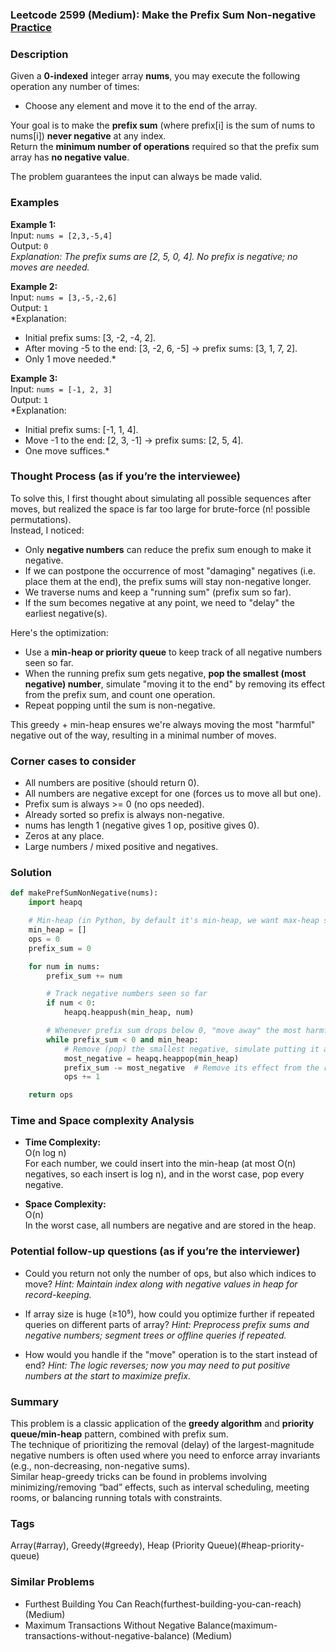 ### Leetcode 2599 (Medium): Make the Prefix Sum Non-negative [Practice](https://leetcode.com/problems/make-the-prefix-sum-non-negative)

### Description  
Given a **0-indexed** integer array **nums**, you may execute the following operation any number of times:  
- Choose any element and move it to the end of the array.  

Your goal is to make the **prefix sum** (where prefix[i] is the sum of nums to nums[i]) **never negative** at any index.  
Return the **minimum number of operations** required so that the prefix sum array has **no negative value**.  

The problem guarantees the input can always be made valid.

### Examples  

**Example 1:**  
Input: `nums = [2,3,-5,4]`  
Output: `0`  
*Explanation: The prefix sums are [2, 5, 0, 4]. No prefix is negative; no moves are needed.*

**Example 2:**  
Input: `nums = [3,-5,-2,6]`  
Output: `1`  
*Explanation:  
- Initial prefix sums: [3, -2, -4, 2].  
- After moving -5 to the end: [3, -2, 6, -5] → prefix sums: [3, 1, 7, 2].  
- Only 1 move needed.*

**Example 3:**  
Input: `nums = [-1, 2, 3]`  
Output: `1`  
*Explanation:  
- Initial prefix sums: [-1, 1, 4].  
- Move -1 to the end: [2, 3, -1] → prefix sums: [2, 5, 4].  
- One move suffices.*

### Thought Process (as if you’re the interviewee)  
To solve this, I first thought about simulating all possible sequences after moves, but realized the space is far too large for brute-force (n! possible permutations).  
Instead, I noticed:
- Only **negative numbers** can reduce the prefix sum enough to make it negative.
- If we can postpone the occurrence of most "damaging" negatives (i.e. place them at the end), the prefix sums will stay non-negative longer.
- We traverse nums and keep a "running sum" (prefix sum so far).  
- If the sum becomes negative at any point, we need to "delay" the earliest negative(s).  

Here's the optimization:
- Use a **min-heap or priority queue** to keep track of all negative numbers seen so far.
- When the running prefix sum gets negative, **pop the smallest (most negative) number**, simulate "moving it to the end" by removing its effect from the prefix sum, and count one operation.
- Repeat popping until the sum is non-negative.

This greedy + min-heap ensures we're always moving the most "harmful" negative out of the way, resulting in a minimal number of moves.

### Corner cases to consider  
- All numbers are positive (should return 0).
- All numbers are negative except for one (forces us to move all but one).
- Prefix sum is always >= 0 (no ops needed).
- Already sorted so prefix is always non-negative.
- nums has length 1 (negative gives 1 op, positive gives 0).
- Zeros at any place.
- Large numbers / mixed positive and negatives.

### Solution

```python
def makePrefSumNonNegative(nums):
    import heapq

    # Min-heap (in Python, by default it's min-heap, we want max-heap so use negative)
    min_heap = []
    ops = 0
    prefix_sum = 0

    for num in nums:
        prefix_sum += num

        # Track negative numbers seen so far
        if num < 0:
            heapq.heappush(min_heap, num)

        # Whenever prefix sum drops below 0, "move away" the most harmful negative seen so far
        while prefix_sum < 0 and min_heap:
            # Remove (pop) the smallest negative, simulate putting it at the end
            most_negative = heapq.heappop(min_heap)
            prefix_sum -= most_negative  # Remove its effect from the running prefix sum
            ops += 1

    return ops
```

### Time and Space complexity Analysis  

- **Time Complexity:**  
  O(n log n)  
  For each number, we could insert into the min-heap (at most O(n) negatives, so each insert is log n), and in the worst case, pop every negative.

- **Space Complexity:**  
  O(n)  
  In the worst case, all numbers are negative and are stored in the heap.

### Potential follow-up questions (as if you’re the interviewer)  

- Could you return not only the number of ops, but also which indices to move?
  *Hint: Maintain index along with negative values in heap for record-keeping.*

- If array size is huge (≥10⁵), how could you optimize further if repeated queries on different parts of array?
  *Hint: Preprocess prefix sums and negative numbers; segment trees or offline queries if repeated.*

- How would you handle if the "move" operation is to the start instead of end?
  *Hint: The logic reverses; now you may need to put positive numbers at the start to maximize prefix.*

### Summary
This problem is a classic application of the **greedy algorithm** and **priority queue/min-heap** pattern, combined with prefix sum.  
The technique of prioritizing the removal (delay) of the largest-magnitude negative numbers is often used where you need to enforce array invariants (e.g., non-decreasing, non-negative sums).  
Similar heap-greedy tricks can be found in problems involving minimizing/removing “bad” effects, such as interval scheduling, meeting rooms, or balancing running totals with constraints.

### Tags
Array(#array), Greedy(#greedy), Heap (Priority Queue)(#heap-priority-queue)

### Similar Problems
- Furthest Building You Can Reach(furthest-building-you-can-reach) (Medium)
- Maximum Transactions Without Negative Balance(maximum-transactions-without-negative-balance) (Medium)